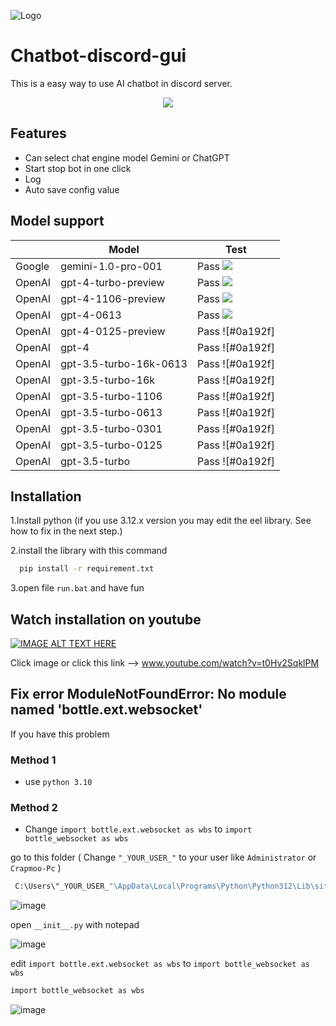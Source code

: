 
![Logo](https://cdn.discordapp.com/attachments/1169126665935405126/1220334063626358814/logo.png?ex=660e8fa9&is=65fc1aa9&hm=bddc97c91b2fc5adb823b62d6ea8627037f91dd50f025c255a399046f9e8da1f&)


# Chatbot-discord-gui 

This is a easy way to use AI chatbot in discord server.



<div align="center">
    <img src="https://cdn.discordapp.com/attachments/1169126665935405126/1220337452020138096/image.png?ex=660e92d1&is=65fc1dd1&hm=ff53eb3172b42014f1c9d3c08589be7ebfcc20c578bdd93069d420356d5e8cf6&">
</div>


## Features

- Can select chat engine model Gemini or ChatGPT
- Start stop bot in one click
- Log
- Auto save config value


## Model support

|              | Model                                                               | Test |
| ----------------- | ------------------------------------------------------------------ | ------|
| Google | gemini-1.0-pro-001 | Pass ![](https://via.placeholder.com/10/00b48a?text=+) |
| OpenAI | gpt-4-turbo-preview | Pass ![](https://via.placeholder.com/10/00b48a?text=+) |
| OpenAI | gpt-4-1106-preview | Pass ![](https://via.placeholder.com/10/00b48a?text=+) |
| OpenAI | gpt-4-0613 | Pass ![](https://via.placeholder.com/10/00b48a?text=+)|
| OpenAI | gpt-4-0125-preview | Pass ![#0a192f] |
| OpenAI | gpt-4 | Pass ![#0a192f] |
| OpenAI | gpt-3.5-turbo-16k-0613 | Pass ![#0a192f] |
| OpenAI | gpt-3.5-turbo-16k | Pass ![#0a192f] |
| OpenAI | gpt-3.5-turbo-1106 | Pass ![#0a192f] |
| OpenAI | gpt-3.5-turbo-0613 | Pass ![#0a192f] |
| OpenAI | gpt-3.5-turbo-0301 | Pass ![#0a192f] |
| OpenAI | gpt-3.5-turbo-0125 | Pass ![#0a192f] |
| OpenAI | gpt-3.5-turbo | Pass ![#0a192f] |




## Installation


1.Install python (if you use 3.12.x version you may edit the eel library. See how to fix in the next step.)

2.install the library with this command

```bash
  pip install -r requirement.txt
```
3.open file `run.bat` and have fun


## Watch installation on youtube 
[![IMAGE ALT TEXT HERE](https://img.youtube.com/vi/t0Hv2SqklPM/0.jpg)](https://www.youtube.com/watch?v=t0Hv2SqklPM)

Click image or click this link --> www.youtube.com/watch?v=t0Hv2SqklPM
## Fix error ModuleNotFoundError: No module named 'bottle.ext.websocket'

</details>
 If you have this problem 

### Method 1
- use `python 3.10`

### Method 2
- Change `import bottle.ext.websocket as wbs`  to  `import bottle_websocket as wbs`
  
go to this folder ( Change `"_YOUR_USER_"` to your user like `Administrator` or `Crapmoo-Pc` )
```bash
 C:\Users\"_YOUR_USER_"\AppData\Local\Programs\Python\Python312\Lib\site-packages\eel
```
![image](https://cdn.discordapp.com/attachments/1169126665935405126/1220347422904029194/image.png?ex=660e9c1a&is=65fc271a&hm=0deeb783c8d5b1c18b7c52d0d6b5d9c94f0c3b700018a00d8f1153e3bfe51212&)


 open `__init__.py` with notepad
 
![image](https://cdn.discordapp.com/attachments/1169126665935405126/1220349069004640317/image.png?ex=660e9da3&is=65fc28a3&hm=2c87ff3ac7ed57e9054f557398d93c8c48733ffb76f9468ba8ecadd5f86451f4&)


 edit `import bottle.ext.websocket as wbs`  to  `import bottle_websocket as wbs`
 ```bash
import bottle_websocket as wbs
```

![image](https://cdn.discordapp.com/attachments/1169126665935405126/1220349159685750854/image.png?ex=660e9db8&is=65fc28b8&hm=613efa62e8a75168c843da981e33ee323a7eb536587a6334ffe5eff67f234bd0&)



